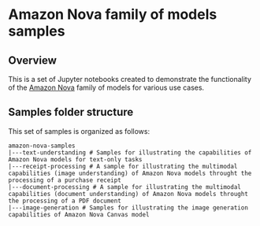 # Amazon Nova family of models samples

## Overview

This is a set of Jupyter notebooks created to demonstrate the functionality of the [Amazon Nova](https://aws.amazon.com/ai/generative-ai/nova) family of models for various use cases.

## Samples folder structure

This set of samples is organized as follows:

```
amazon-nova-samples
|---text-understanding # Samples for illustrating the capabilities of Amazon Nova models for text-only tasks
|---receipt-processing # A sample for illustrating the multimodal capabilities (image understanding) of Amazon Nova models throught the processing of a purchase receipt
|---document-processing # A sample for illustrating the multimodal capabilities (document understanding) of Amazon Nova models throught the processing of a PDF document
|---image-generation # Samples for illustrating the image generation capabilities of Amazon Nova Canvas model
```


